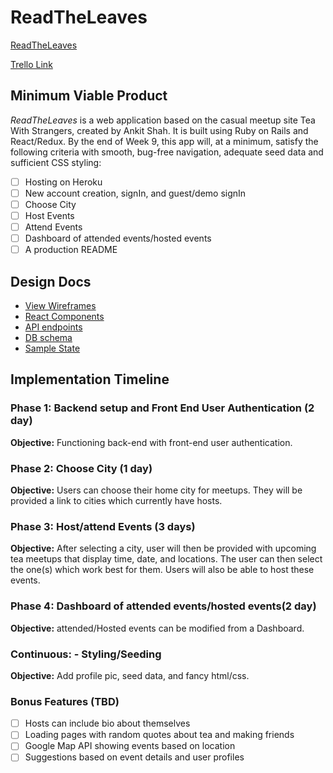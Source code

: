 # ReadTheLeaves

[ReadTheLeaves][heroku]

[Trello Link][trello]

[heroku]: https://readtheleaves.herokuapp.com/
[trello]: https://trello.com/b/94a5MSEk/readtheleaves

## Minimum Viable Product

*ReadTheLeaves* is a web application based on the casual meetup site Tea With
Strangers, created by Ankit Shah. It is built using Ruby on Rails and
React/Redux. By the end of Week 9, this app will, at a minimum, satisfy the
following criteria with smooth, bug-free navigation, adequate seed data and
sufficient CSS styling:

- [ ] Hosting on Heroku
- [ ] New account creation, signIn, and guest/demo signIn
- [ ] Choose City
- [ ] Host Events
- [ ] Attend Events
- [ ] Dashboard of attended events/hosted events
- [ ] A production README

## Design Docs
* [View Wireframes][wireframes]
* [React Components][components]
* [API endpoints][api-endpoints]
* [DB schema][schema]
* [Sample State][sample-state]

[wireframes]: wireframes
[components]: component-hierarchy.md
[sample-state]: sample-state.md
[api-endpoints]: api-endpoints.md
[schema]: schema.md

## Implementation Timeline

### Phase 1: Backend setup and Front End User Authentication (2 day)

**Objective:** Functioning back-end with front-end user authentication.

### Phase 2: Choose City (1 day)

**Objective:** Users can choose their home city for meetups. They will be
provided a link to cities which currently have hosts.

### Phase 3: Host/attend Events (3 days)

**Objective:** After selecting a city, user will then be provided with upcoming
tea meetups that display time, date, and locations. The user can then select
the one(s) which work best for them. Users will also be able to host these events.

### Phase 4: Dashboard of attended events/hosted events(2 day)

**Objective:** attended/Hosted events can be modified from a Dashboard.

### Continuous: - Styling/Seeding

**Objective:** Add profile pic, seed data, and fancy html/css.

### Bonus Features (TBD)
- [ ] Hosts can include bio about themselves
- [ ] Loading pages with random quotes about tea and making friends
- [ ] Google Map API showing events based on location
- [ ] Suggestions based on event details and user profiles
